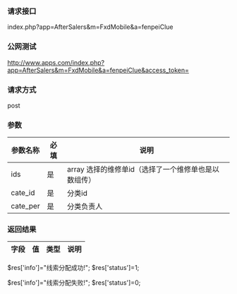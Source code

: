 ### **请求接口**
index.php?app=AfterSalers&m=FxdMobile&a=fenpeiClue



### **公网测试**
http://www.apps.com/index.php?app=AfterSalers&m=FxdMobile&a=fenpeiClue&access_token=

### **请求方式**
post


### **参数**
| 参数名称  |必填|     说明      |
|------|-----|------|
| ids| 是 |array 选择的维修单id（选择了一个维修单也是以数组传）|
| cate_id| 是 |分类id|
| cate_per| 是 |分类负责人|

### **返回结果**
|字段        |值          |类型    |说明        |
| ---------  |--------    |-------- |--------  |
$res['info']="线索分配成功!";
$res['status']=1;


$res['info']="线索分配失败!";
          $res['status']=0;